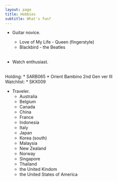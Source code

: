 ```yaml
---
layout: page
title: Hobbies
subtitle: What's fun?
---
```

* Guitar novice.
  * Love of My Life - Queen (fingerstyle)
  * Blackbird - the Beatles
  <br/>

* Watch enthusiast.
<br/>
 Holding: 
  * SARB065
  * Orient Bambino 2nd Gen ver III
<br/>
 Watchlist:
  * SKX009
  <br/>

* Traveler.
  * Australia
  * Belgium
  * Canada
  * China
  * France
  * Indonesia
  * Italy
  * Japan
  * Korea (south)
  * Malaysia
  * New Zealand
  * Norway
  * Singapore
  * Thailand
  * the United Kindom
  * the United States of America

